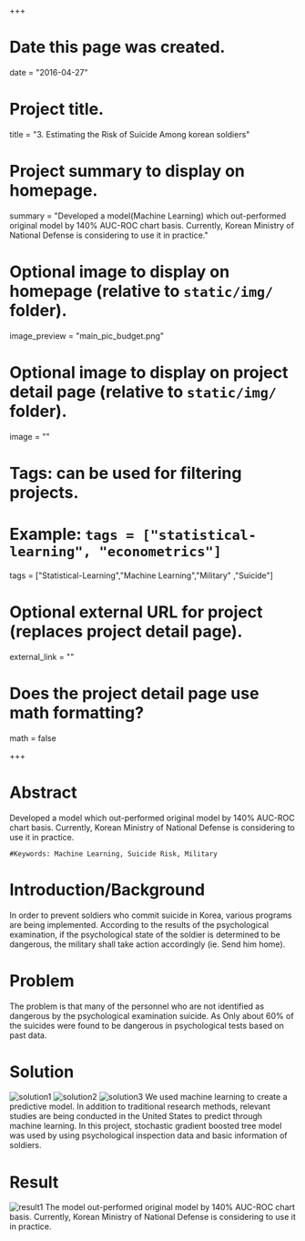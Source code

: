 +++
# Date this page was created.
date = "2016-04-27"

# Project title.
title = "3. Estimating the Risk of Suicide Among korean soldiers"

# Project summary to display on homepage.
summary = "Developed a model(Machine Learning) which out-performed original model by 140% AUC-ROC chart basis. Currently, Korean Ministry of National Defense is considering to use it in practice."
# Optional image to display on homepage (relative to `static/img/` folder).
image_preview = "main_pic_budget.png"

# Optional image to display on project detail page (relative to `static/img/` folder).
image = ""

# Tags: can be used for filtering projects.
# Example: `tags = ["statistical-learning", "econometrics"]`
tags = ["Statistical-Learning","Machine Learning","Military" ,"Suicide"]

# Optional external URL for project (replaces project detail page).
external_link = ""

# Does the project detail page use math formatting?
math = false

+++

# Abstract
Developed a model which out-performed original model by 140% AUC-ROC chart basis. Currently, Korean Ministry of National Defense is considering to use it in practice.

```
#Keywords: Machine Learning, Suicide Risk, Military
```

# Introduction/Background
In order to prevent soldiers who commit suicide in Korea, various programs are being implemented. According to the results of the psychological examination, if the psychological state of the soldier is determined to be dangerous, the military shall take action accordingly (ie. Send him home).

# Problem
The problem is that many of the personnel who are not identified as dangerous by the psychological examination suicide. As Only about 60% of the suicides were found to be dangerous in psychological tests based on past data. 

# Solution
![solution1](https://drive.google.com/uc?export=&confirm=no_antivirus&id=0B2x5sIkwVHb7c2FjU1kzODczYlk)
![solution2](https://drive.google.com/uc?export=&confirm=no_antivirus&id=0B2x5sIkwVHb7QURmRENOdlJ6NVE)
![solution3](https://drive.google.com/uc?export=&confirm=no_antivirus&id=0B2x5sIkwVHb7RjZmZzd3YndDUEE)
We used machine learning to create a predictive model. In addition to traditional research methods, relevant studies are being conducted in the United States to predict through machine learning. In this project, stochastic gradient boosted tree model was used by using psychological inspection data and basic information of soldiers.

# Result 
![result1](https://drive.google.com/uc?export=&confirm=no_antivirus&id=0B2x5sIkwVHb7eDJ2ZzlKMV84RGM)
 The model out-performed original model by 140% AUC-ROC chart basis. Currently, Korean Ministry of National Defense is considering to use it in practice.
